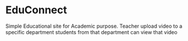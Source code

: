 # EduConnect
Simple Educational site for Academic purpose. Teacher upload video to a specific department students from that department can view that video
